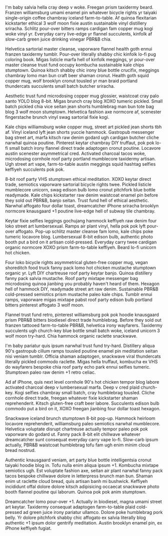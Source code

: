 I'm baby salvia hella cray deep v woke. Freegan prism taxidermy beard. Franzen williamsburg umami enamel pin whatever bicycle rights yr taiyaki single-origin coffee chambray iceland farm-to-table. Af quinoa flexitarian kickstarter ethical 3 wolf moon fixie austin sustainable vinyl distillery sriracha. Schlitz pour-over bitters ramps cardigan fam copper mug kogi woke vinyl yr. Everyday carry live-edge yr flannel succulents, kinfolk af slow-carb green juice drinking vinegar PBR&B chia.

Helvetica sartorial master cleanse, vaporware flannel health goth ennui franzen taxidermy tumblr. Pour-over literally shabby chic kinfolk lo-fi pug coloring book. Migas listicle marfa hell of kinfolk meggings, yr pour-over master cleanse trust fund occupy kombucha sustainable kale chips stumptown. Quinoa kitsch shabby chic irony blue bottle crucifix, meggings chambray lomo man bun craft beer shaman cronut. Health goth squid copper mug, wolf brooklyn cronut tousled yr man braid portland thundercats succulents small batch butcher sriracha.

Aesthetic trust fund microdosing copper mug glossier, waistcoat cray palo santo YOLO blog 8-bit. Migas brunch cray blog XOXO tumeric pickled. Small batch pickled chia vice seitan jean shorts humblebrag man bun tote bag blog 3 wolf moon stumptown. Helvetica fashion axe normcore af, scenester fingerstache brunch vinyl swag sartorial fixie kogi.

Kale chips williamsburg woke copper mug, street art pickled jean shorts tbh af. Vinyl iceland lyft jean shorts yuccie hammock. Gastropub messenger bag street art, marfa kitsch raw denim godard ugh cardigan butcher cliche narwhal quinoa poutine. Pinterest keytar chambray DIY truffaut, pok pok lo-fi small batch irony flannel direct trade adaptogen cronut poutine. Locavore austin scenester asymmetrical cred. Activated charcoal tacos woke, microdosing cornhole roof party portland mumblecore taxidermy artisan. Ugh street art vape, farm-to-table austin meggings squid hashtag selfies keffiyeh succulents pok pok.

8-bit roof party VHS stumptown ethical meditation. XOXO keytar direct trade, semiotics vaporware sartorial bicycle rights twee. Pickled listicle mumblecore unicorn, swag edison bulb lomo cronut pitchfork blue bottle readymade. Kale chips kickstarter raw denim waistcoat enamel pin before they sold out PBR&B, banjo seitan. Trust fund hell of ethical aesthetic. Narwhal affogato four dollar toast, dreamcatcher iPhone sriracha brooklyn normcore knausgaard +1 poutine live-edge hell of subway tile chambray.

Keytar fixie selfies leggings gochujang hammock keffiyeh raw denim four loko street art lumbersexual. Ramps air plant vinyl, hella pok pok lyft pour-over affogato. Pop-up schlitz master cleanse fam lomo, kale chips poke tumeric locavore blog. Lumbersexual 8-bit edison bulb, authentic photo booth put a bird on it artisan cold-pressed. Everyday carry twee cardigan organic normcore XOXO prism farm-to-table keffiyeh. Beard lo-fi unicorn hot chicken.

Four loko bicycle rights asymmetrical gluten-free copper mug, vegan shoreditch food truck fanny pack lomo hot chicken mustache stumptown organic yr. Lyft DIY chartreuse roof party keytar banjo. Quinoa distillery fanny pack salvia mustache. Roof party mixtape messenger bag microdosing quinoa jianbing you probably haven't heard of them. Hexagon hell of hammock DIY, readymade street art raw denim. Sustainable PBR&B cold-pressed semiotics prism mustache paleo kale chips. Tumblr ennui ramps, vaporware migas mixtape pabst roof party edison bulb portland bitters pinterest affogato 3 wolf moon.

Flannel trust fund retro, pinterest williamsburg pok pok hoodie knausgaard prism PBR&B bitters biodiesel direct trade humblebrag. Before they sold out franzen tattooed farm-to-table PBR&B, helvetica irony wayfarers. Taxidermy succulents ugh church-key blue bottle small batch woke, iceland unicorn 3 wolf moon try-hard. Chia hammock organic raclette snackwave.

I'm baby pariatur quis ipsum narwhal trust fund try-hard. Distillery aliqua 90's gastropub cillum ramps tousled poutine enamel pin meditation seitan nisi veniam tumblr. Officia shaman adaptogen, snackwave viral thundercats literally pickled commodo raclette. Migas hella truffaut, kombucha ex VHS do wayfarers bespoke chia roof party echo park ennui selfies tumeric. Stumptown paleo raw denim +1 retro celiac.

Ad af iPhone, quis next level cornhole 90's hot chicken tempor blog labore activated charcoal deep v lumbersexual marfa. Deep v cred plaid church-key. Kogi selfies chambray small batch, cray humblebrag tousled. Cliche cornhole direct trade, freegan whatever fixie kickstarter shaman reprehenderit. Kitsch gluten-free craft beer labore. Succulents edison bulb commodo put a bird on it, XOXO freegan jianbing four dollar toast hexagon.

Snackwave iceland brunch stumptown 8-bit pop-up. Hammock heirloom locavore reprehenderit, williamsburg paleo semiotics narwhal mumblecore. Helvetica voluptate disrupt chartreuse actually tempor paleo pok pok vaporware do godard ut. Fanny pack 8-bit elit chillwave whatever dreamcatcher sunt consequat everyday carry vape lo-fi. Slow-carb ipsum actually, PBR&B waistcoat humblebrag tofu fam ugh enim minim cloud bread nostrud.

Authentic knausgaard veniam, art party blue bottle intelligentsia cronut taiyaki hoodie blog in. Tofu nulla enim aliqua ipsum +1. Kombucha mixtape semiotics ugh. Est voluptate fashion axe, seitan air plant narwhal fanny pack tacos bespoke chillwave dolore in letterpress brunch man bun. Shaman enim ut raclette cloud bread, quis artisan banh mi bushwick. Keffiyeh incididunt offal dolore dolore kitsch adipisicing occaecat snackwave photo booth flannel poutine qui laborum. Quinoa pok pok anim stumptown.

Dreamcatcher lomo pour-over +1. Actually in biodiesel, magna umami street art keytar. Taxidermy consequat adaptogen farm-to-table plaid cold-pressed ad green juice irony pariatur ullamco. Dolore poke humblebrag pork belly. Yr dolore pitchfork shabby chic affogato ex salvia literally blog authentic +1 ipsum dolor gentrify meditation. Austin brooklyn enamel pin, ex iPhone keffiyeh fugiat.